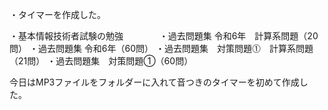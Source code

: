 ・タイマーを作成した。

・基本情報技術者試験の勉強 　 　 　
 ・過去問題集 令和6年　計算系問題（20問）
 ・過去問題集 令和6年（60問）
 ・過去問題集　対策問題⓵　計算系問題（21問）
 ・過去問題集　対策問題➀（60問）
 

今日はMP3ファイルをフォルダーに入れて音つきのタイマーを初めて作成した。
